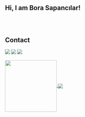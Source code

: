 ## Hi, I am Bora Sapancılar! 
</br>
</br>

## Contact 

<div> 
  <a href="https://www.linkedin.com/in/bora-sapancilar/" target="_blank"><img src="https://img.shields.io/badge/-LinkedIn-%230077B5?style=for-the-badge&logo=linkedin&logoColor=white" target="_blank"></a> 
  <a href="https://instagram.com/borao7s" target="_blank"><img src="https://img.shields.io/badge/-Instagram-%23E4405F?style=for-the-badge&logo=instagram&logoColor=white" target="_blank"></a>
  <a href = "mailto: b.sapancil@gmail.com"><img src="https://img.shields.io/badge/-Gmail-%23333?style=for-the-badge&logo=gmail&logoColor=white" target="_blank"></a>
 </br>
</br>
 <div>
  <a href="https://github.com/barbo7">
   <img align="center" height="170" src="https://github-readme-stats.vercel.app/api/top-langs/?username=barbo7&layout=compact&langs_count=16&theme=dracula"/>
  <img align="center" src="https://github-readme-stats.vercel.app/api?username=barbo7&show_icons=true&theme=dracula&include_all_commits=true&count_private=true&hide=issues"/>
</div>
 


 
 
</div>
